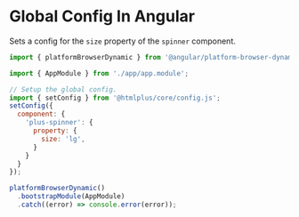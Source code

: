 # Global Config In Angular

Sets a config for the `size` property of the `spinner` component.

```js
import { platformBrowserDynamic } from '@angular/platform-browser-dynamic';

import { AppModule } from './app/app.module';

// Setup the global config.
import { setConfig } from '@htmlplus/core/config.js';
setConfig({
  component: {
    'plus-spinner': {
      property: {
        size: 'lg',
      }
    }
  }
});

platformBrowserDynamic()
  .bootstrapModule(AppModule)
  .catch((error) => console.error(error));
```
